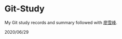 # Git-Study
My Git study records and summary followed with [廖雪峰](https://www.liaoxuefeng.com/wiki/896043488029600).

2020/06/29